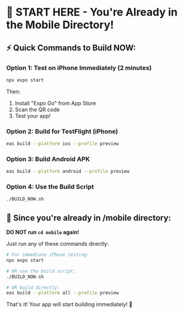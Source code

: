 # 🚀 START HERE - You're Already in the Mobile Directory!

## ⚡ Quick Commands to Build NOW:

### Option 1: Test on iPhone Immediately (2 minutes)
```bash
npx expo start
```
Then:
1. Install "Expo Go" from App Store
2. Scan the QR code
3. Test your app!

### Option 2: Build for TestFlight (iPhone)
```bash
eas build --platform ios --profile preview
```

### Option 3: Build Android APK
```bash
eas build --platform android --profile preview
```

### Option 4: Use the Build Script
```bash
./BUILD_NOW.sh
```

## 🎯 Since you're already in /mobile directory:

**DO NOT run `cd mobile` again!**

Just run any of these commands directly:

```bash
# For immediate iPhone testing:
npx expo start

# OR use the build script:
./BUILD_NOW.sh

# OR build directly:
eas build --platform all --profile preview
```

That's it! Your app will start building immediately! 🚀